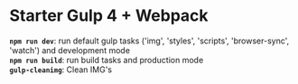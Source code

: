 <h1>Starter Gulp 4 + Webpack</h1>


**<code>npm run dev</code>**: run default gulp tasks ('img', 'styles', 'scripts', 'browser-sync', 'watch') and  development mode <br>
**<code>npm run build</code>**: run build tasks and production mode <br>
**<code>gulp-cleanimg</code>**: Clean IMG's <br>



